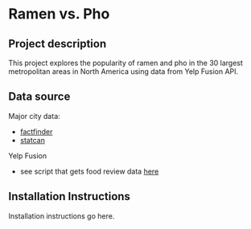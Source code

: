 # Ramen vs. Pho

## Project description

This project explores the popularity of ramen and pho in the 30 largest metropolitan areas in North America using data from Yelp Fusion API. 

## Data source

Major city data:
- [factfinder](https://factfinder.census.gov/faces/tableservices/jsf/pages/productview.xhtml?src=bkmk)
- [statcan](http://www.statcan.gc.ca/pub/91-214-x/2016000/tbl/tbl1.1-eng.htm)

Yelp Fusion
- see script that gets food review data [here](https://github.com/topspinj/yelp-fusion)


## Installation Instructions 

Installation instructions go here. 
